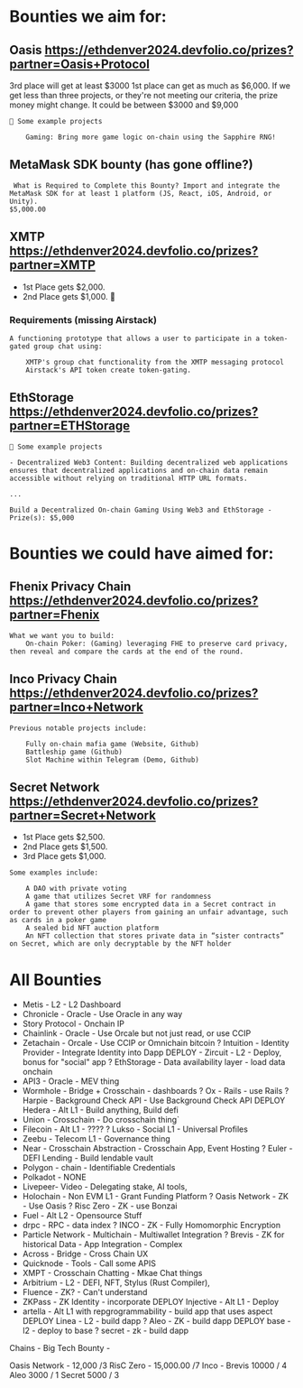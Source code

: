 # Bounties we aim for:

## Oasis https://ethdenver2024.devfolio.co/prizes?partner=Oasis+Protocol

3rd place will get at least $3000 1st place can get as much as $6,000. If we get less than three projects, or they're not meeting our criteria, the prize money might change. It could be between $3000 and $9,000

```
👀 Some example projects

    Gaming: Bring more game logic on-chain using the Sapphire RNG!
```

## MetaMask SDK bounty (has gone offline?)

```
 What is Required to Complete this Bounty? Import and integrate the MetaMask SDK for at least 1 platform (JS, React, iOS, Android, or Unity).
$5,000.00
```

## XMTP https://ethdenver2024.devfolio.co/prizes?partner=XMTP

* 1st Place gets $2,000.
* 2nd Place gets $1,000.
📝
### Requirements (missing Airstack)

```
A functioning prototype that allows a user to participate in a token-gated group chat using:

    XMTP's group chat functionality from the XMTP messaging protocol
    Airstack's API token create token-gating. 
```

## EthStorage https://ethdenver2024.devfolio.co/prizes?partner=ETHStorage

```
👀 Some example projects

- Decentralized Web3 Content: Building decentralized web applications ensures that decentralized applications and on-chain data remain accessible without relying on traditional HTTP URL formats.

...

Build a Decentralized On-chain Gaming Using Web3 and EthStorage - Prize(s): $5,000
```

# Bounties we could have aimed for:

## Fhenix Privacy Chain https://ethdenver2024.devfolio.co/prizes?partner=Fhenix

```
What we want you to build:
    On-chain Poker: (Gaming) leveraging FHE to preserve card privacy, then reveal and compare the cards at the end of the round.
```

## Inco Privacy Chain https://ethdenver2024.devfolio.co/prizes?partner=Inco+Network

```
​Previous notable projects include:

    ​Fully on-chain mafia game (Website, Github)
    ​Battleship game (Github)
    ​Slot Machine within Telegram (Demo, Github)
```

## Secret Network https://ethdenver2024.devfolio.co/prizes?partner=Secret+Network

* 1st Place gets $2,500.
* 2nd Place gets $1,500.
* 3rd Place gets $1,000.

```
Some examples include:

    A DAO with private voting
    A game that utilizes Secret VRF for randomness
    A game that stores some encrypted data in a Secret contract in order to prevent other players from gaining an unfair advantage, such as cards in a poker game
    A sealed bid NFT auction platform
    An NFT collection that stores private data in “sister contracts” on Secret, which are only decryptable by the NFT holder
```

# All Bounties

* Metis - L2 - L2 Dashboard
* Chronicle - Oracle - Use Oracle in any way
* Story Protocol - Onchain IP
* Chainlink - Oracle - Use Orcale but not just read, or use CCIP
* Zetachain - Orcale - Use CCIP or Omnichain bitcoin
? Intuition - Identity Provider - Integrate Identity into Dapp
DEPLOY - Zircuit - L2 - Deploy, bonus for "social" app
? EthStorage - Data availability layer - load data onchain
* API3 - Oracle - MEV thing
* Wormhole - Bridge + Crosschain - dashboards
? Ox - Rails - use Rails
? Harpie - Background Check API - Use Background Check API
DEPLOY Hedera - Alt L1 - Build anything, Build defi 
* Union - Crosschain - Do crosschain thing`
* Filecoin - Alt L1 - ????
? Lukso - Social L1 - Universal Profiles
* Zeebu - Telecom L1 - Governance thing
* Near - Crosschain Abstraction - Crosschain App, Event Hosting
? Euler - DEFI Lending - Build lendable vault
* Polygon - chain - Identifiable Credentials 
* Polkadot - NONE
* Livepeer- Video - Delegating stake, AI tools, 
* Holochain - Non EVM L1  - Grant Funding Platform
? Oasis Network - ZK - Use Oasis 
? Risc Zero - ZK - use Bonzai
* Fuel - Alt L2 - Opensource Stuff
* drpc - RPC - data index
? INCO - ZK - Fully Homomorphic Encryption
* Particle Network - Multichain - Multiwallet Integration
? Brevis - ZK for historical Data - App Integration - Complex
* Across - Bridge - Cross Chain UX
* Quicknode - Tools - Call some APIS
* XMPT - Crosschain Chatting - Mkae Chat things
* Arbitrium - L2  - DEFI, NFT, Stylus (Rust Compiler), 
* Fluence - ZK? - Can't understand
* ZKPass - ZK Identity - incorporate
DEPLOY Injective - Alt L1 - Deploy
* artella - Alt L1 with repgrogrammability - build app that uses aspect
DEPLOY Linea - L2 - build dapp
? Aleo - ZK - build dapp
DEPLOY base - l2 - deploy to base 
? secret - zk - build dapp
 
Chains - 
Big Tech Bounty - 

Oasis Network - 12,000 /3 
RisC Zero - 15,000.00 /7 
Inco - 
Brevis 10000 / 4
Aleo 3000 / 1
Secret 5000 / 3
